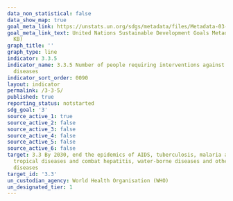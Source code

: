 ```yaml
---
data_non_statistical: false
data_show_map: true
goal_meta_link: https://unstats.un.org/sdgs/metadata/files/Metadata-03-03-05.pdf
goal_meta_link_text: United Nations Sustainable Development Goals Metadata (PDF 390
  KB)
graph_title: ''
graph_type: line
indicator: 3.3.5
indicator_name: 3.3.5 Number of people requiring interventions against neglected tropical
  diseases
indicator_sort_order: 0090
layout: indicator
permalink: /3-3-5/
published: true
reporting_status: notstarted
sdg_goal: '3'
source_active_1: true
source_active_2: false
source_active_3: false
source_active_4: false
source_active_5: false
source_active_6: false
target: 3.3 By 2030, end the epidemics of AIDS, tuberculosis, malaria and neglected
  tropical diseases and combat hepatitis, water-borne diseases and other communicable
  diseases
target_id: '3.3'
un_custodian_agency: World Health Organisation (WHO)
un_designated_tier: 1
---
```

